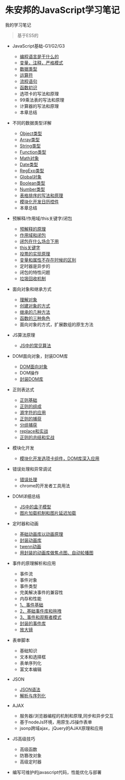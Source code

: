 # 朱安邦的JavaScript学习笔记
我的学习笔记

> 基于ES5的

- JavaScript基础-G1/G2/G3
  - [编程语言是干什么的](./JavaScript-基础/1.编程语言是什么.md)
  - [变量，注释，严格模式](./JavaScript-基础/2.变量，注释，严格模式.md)
  - [数据类型](./JavaScript-基础/3.数据类型.md)
  - [运算符](./JavaScript-基础/4.运算符.md)
  - [流程语句](./JavaScript-基础/5.流程语句.md)
  - [函数初识](./JavaScript-基础/6.函数初识.md)
  - 选项卡的写法和原理
  - 99乘法表的写法和原理
  - 计算器的写法和原理
  - 本章总结

- 不同的数据类型详解
  - [Object类型](./数据类型详解/Object类型.md)
  - [Array类型](./数据类型详解/Array类型.md)
  - [String类型](./数据类型详解/String类型.md)
  - [Function类型](./数据类型详解/Function类型.md)
  - [Math对象](./数据类型详解/Math对象.md)
  - [Date类型](./数据类型详解/Date类型.md)
  - [RegExp类型](./数据类型详解/RegExp类型.md)
  - [Global对象](./数据类型详解/Global对象.md)
  - [Boolean类型](./数据类型详解/Boolean类型.md)
  - [Number类型](./数据类型详解/Number类型.md)
  - [表格排序的写法和原理](./数据类型详解/表格排序的写法和排序)
  - [模块化开发日历控件](./数据类型详解/模块化开发日历控件)
  - 本章总结


- 预解释/作用域/this关键字/闭包
  - [预解释的原理](./预解释-作用域-this关键字-闭包/1.预解释的原理.md)
  - [作用域和闭包](./预解释-作用域-this关键字-闭包/作用域和闭包.md)
  - [闭包在什么场合下用](./预解释-作用域-this关键字-闭包/闭包在什么场合下用.md)
  - [this关键字](./预解释-作用域-this关键字-闭包/this关键字.md)
  - [投票的实现原理](./预解释-作用域-this关键字-闭包/投票的实现原理.md)
  - [变量和属性不存在时候的区别](./预解释-作用域-this关键字-闭包/变量和属性不存在时候的区别.md)
  - 定时器是异步的
  - 闭包的特性问题
  - [垃圾回收机制](./预解释-作用域-this关键字-闭包/垃圾回收机制.md)

- 面向对象和继承方式
  - [理解对象](./面向对象和继承方式/理解对象.md)
  - [创建对象的方式](./面向对象和继承方式/创建对象的方式.md)
  - [继承的几种方法](./面向对象和继承方式/继承的几种方法.md)
  - [函数的三种角色](./面向对象和继承方式/函数的三种角色理解.md)
  - 面向对象的方式，扩展数组的原生方法

- JS算法原理
  - [JS中的常见算法](./JS算法原理/JS中的常见算法.md)

- DOM面向对象，封装DOM库
  - [DOM面向对象](./DOM操作和封装DOM库/DOM面向对象.md)
  - DOM操作
  - [封装DOM库](./DOM操作和封装DOM库/封装DOM库.md)

- 正则表达式
  - [正则基础](./正则表达式/1.正则基础.md)
  - [正则的组成](./正则表达式/2.正则的组成.md)
  - [源字符的应用](./正则表达式/3.元字符的应用.md)
  - [正则的捕获](./正则表达式/4.正则的捕获.md)
  - [分组捕获](./正则表达式/5.分组捕获.md)
  - [replace和实战](./正则表达式/6.replace和实战.md)
  - [正则的总结和实战](./正则表达式/7.正则总结.md)

- 模块化开发
  - [模块化开发选项卡组件，DOM库深入应用](./模块化开发/readme.md)
 
- 错误处理和异常调试
  - [错误处理](./错误处理与调试/README.md)
  - chrome的开发者工具用法

- DOM详细总结
  - [JS中的盒子模型](./DOM2/JS操作CSS/README.md)
  - [图片加载机制和图片延迟加载](./DOM2/JS操作CSS/3、多张图片延迟加载/README.md)

- 定时器和动画
  - [基础动画库以动画原理](./动画与定时器的应用/基础动画库以动画原理/README.md)
  - [封装动画库](./动画与定时器的应用/封装动画库/README.md)
  - [twenn动画](./动画与定时器的应用/twenn动画/README.md)
  - [用封装的动画库做焦点图、自动轮播图](./动画与定时器的应用/用封装的动画库做焦点图、自动轮播图)

- 事件的原理解析和应用
  - 事件流
  - 事件对象
  - 事件类型
  - 完美解决事件的兼容性
  - 内存和性能
  - [1、事件基础](./DOM2/DOM2事件/1、事件基础/README.md)
  - [2、基础事件库和拖拽](./DOM2/DOM2事件/2、基础事件库和拖拽/README.md)
  - [3、事件和观察者模式](./DOM2/DOM2事件/3、事件和观察者模式)
  - [封装的事件库](./DOM2/DOM2事件/封装的事件库)
  - [放大镜](./DOM2/DOM2事件/放大镜)

- 表单脚本
  - 基础知识
  - 文本和选择框
  - 表单序列化
  - 富文本编辑

- JSON
  - [JSON语法](./JSON/JSON语法.md)
  - [解析与序列化](./JSON/解析与序列化.md)

- AJAX 
  - 服务器/浏览器编程的机制和原理,同步和异步交互
  - 基于nodeJs环境，用原生JS操作表单
  - jsonp跨域ajax，jQuery的AJAX原理和应用

- JS高级技巧
  - 高级函数
  - 防篡改对象
  - 高级定时器

- 编写可维护的javascript代码，性能优化与部署
